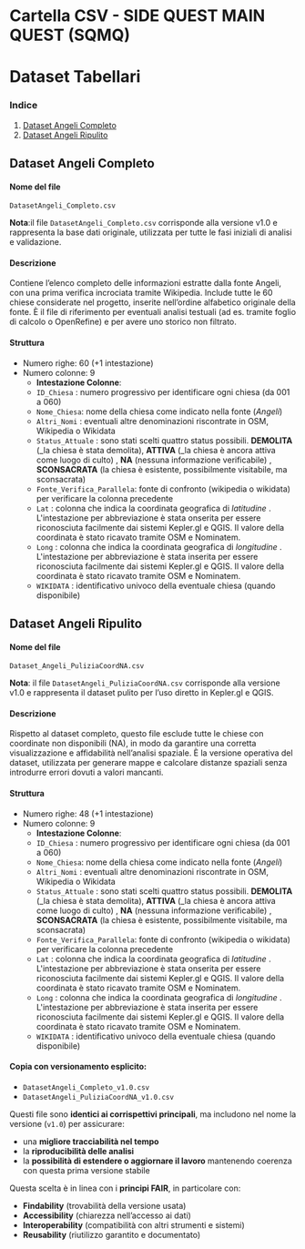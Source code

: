 # Cartella CSV - SIDE QUEST MAIN QUEST (SQMQ)

# Dataset Tabellari

### Indice
1. [Dataset Angeli Completo](#dataset-angeli-completo)
2. [Dataset Angeli Ripulito](#dataset-angeli-ripulito)

<a name="dataset-angeli-completo"></a>
## Dataset Angeli Completo

#### Nome del file 
`DatasetAngeli_Completo.csv`

**Nota**:il file `DatasetAngeli_Completo.csv` corrisponde alla versione v1.0 e rappresenta la base dati originale, utilizzata per tutte le fasi iniziali di analisi e validazione.

#### Descrizione 
Contiene l’elenco completo delle informazioni estratte dalla fonte Angeli, con una prima verifica incrociata tramite Wikipedia.
Include tutte le 60 chiese considerate nel progetto, inserite nell’ordine alfabetico originale della fonte.
È il file di riferimento per eventuali analisi testuali (ad es. tramite foglio di calcolo o OpenRefine) e per avere uno storico non filtrato.

#### Struttura 
* Numero righe: 60 (+1 intestazione)
* Numero colonne: 9 
    * __Intestazione Colonne__:
    * `ID_Chiesa` : numero progressivo per identificare ogni chiesa (da 001 a 060)
    * `Nome_Chiesa`: nome della chiesa come indicato nella fonte (_Angeli_)
    * `Altri_Nomi` : eventuali altre denominazioni riscontrate in OSM, Wikipedia o Wikidata
    * `Status_Attuale` : sono stati scelti quattro status possibili. __DEMOLITA__ (_la chiesa è stata demolita), __ATTIVA__ (_la chiesa è ancora attiva come luogo di culto) , __NA__ (nessuna informazione verificabile) , __SCONSACRATA__ (la chiesa è esistente, possibilmente visitabile, ma sconsacrata)
    * `Fonte_Verifica_Parallela`: fonte di confronto (wikipedia o wikidata) per verificare la colonna precedente
    * `Lat` : colonna che indica la coordinata geografica di _latitudine_ . L'intestazione per abbreviazione è stata onserita per essere riconosciuta facilmente dai sistemi Kepler.gl e QGIS. Il valore della coordinata è stato ricavato tramite OSM e Nominatem.
    * `Long` : colonna che indica la coordinata geografica di _longitudine_ . L'intestazione per abbreviazione è stata inserita per essere riconosciuta facilmente dai sistemi Kepler.gl e QGIS. Il valore della coordinata è stato ricavato tramite OSM e Nominatem.
   * `WIKIDATA` : identificativo univoco della eventuale chiesa (quando disponibile) 

<a name="dataset-angeli-ripulito"></a>
## Dataset Angeli Ripulito

#### Nome del file 
`Dataset_Angeli_PuliziaCoordNA.csv`

**Nota**: il file `DatasetAngeli_PuliziaCoordNA.csv` corrisponde alla versione v1.0 e rappresenta il dataset pulito per l’uso diretto in Kepler.gl e QGIS.

#### Descrizione 

Rispetto al dataset completo, questo file esclude tutte le chiese con coordinate non disponibili (NA), in modo da garantire una corretta visualizzazione e affidabilità nell’analisi spaziale.
È la versione operativa del dataset, utilizzata per generare mappe e calcolare distanze spaziali senza introdurre errori dovuti a valori mancanti.

#### Struttura 
* Numero righe: 48 (+1 intestazione)
* Numero colonne: 9 
    * __Intestazione Colonne__:
    * `ID_Chiesa` : numero progressivo per identificare ogni chiesa (da 001 a 060)
    * `Nome_Chiesa`: nome della chiesa come indicato nella fonte (_Angeli_)
    * `Altri_Nomi` : eventuali altre denominazioni riscontrate in OSM, Wikipedia o Wikidata
    * `Status_Attuale` : sono stati scelti quattro status possibili. __DEMOLITA__ (_la chiesa è stata demolita), __ATTIVA__ (_la chiesa è ancora attiva come luogo di culto) , __NA__ (nessuna informazione verificabile) , __SCONSACRATA__ (la chiesa è esistente, possibilmente visitabile, ma sconsacrata)
    * `Fonte_Verifica_Parallela`: fonte di confronto (wikipedia o wikidata) per verificare la colonna precedente
    * `Lat` : colonna che indica la coordinata geografica di _latitudine_ . L'intestazione per abbreviazione è stata onserita per essere riconosciuta facilmente dai sistemi Kepler.gl e QGIS. Il valore della coordinata è stato ricavato tramite OSM e Nominatem.
    * `Long` : colonna che indica la coordinata geografica di _longitudine_ . L'intestazione per abbreviazione è stata inserita per essere riconosciuta facilmente dai sistemi Kepler.gl e QGIS. Il valore della coordinata è stato ricavato tramite OSM e Nominatem.
   * `WIKIDATA` : identificativo univoco della eventuale chiesa (quando disponibile) 

#### Copia con versionamento esplicito:

- `DatasetAngeli_Completo_v1.0.csv` 
- `DatasetAngeli_PuliziaCoordNA_v1.0.csv` 

Questi file sono **identici ai corrispettivi principali**, ma includono nel nome la versione (`v1.0`) per assicurare:

- una **migliore tracciabilità nel tempo**
- la **riproducibilità delle analisi** 
- la **possibilità di estendere o aggiornare il lavoro** mantenendo coerenza con questa prima versione stabile

Questa scelta è in linea con i **principi FAIR**, in particolare con:

- **Findability** (trovabilità della versione usata) 
- **Accessibility** (chiarezza nell’accesso ai dati) 
- **Interoperability** (compatibilità con altri strumenti e sistemi) 
- **Reusability** (riutilizzo garantito e documentato) 

